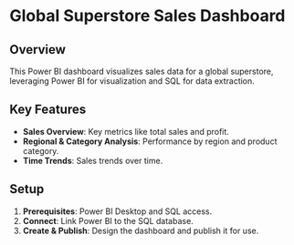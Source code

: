 # Global Superstore Sales Dashboard

## Overview

This Power BI dashboard visualizes sales data for a global superstore, leveraging Power BI for visualization and SQL for data extraction.

## Key Features

- **Sales Overview**: Key metrics like total sales and profit.
- **Regional & Category Analysis**: Performance by region and product category.
- **Time Trends**: Sales trends over time.

## Setup

1. **Prerequisites**: Power BI Desktop and SQL access.
2. **Connect**: Link Power BI to the SQL database.
3. **Create & Publish**: Design the dashboard and publish it for use.
